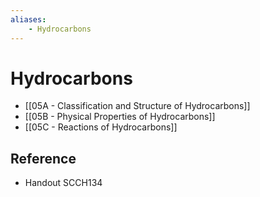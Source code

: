 ```yaml
---
aliases:
    - Hydrocarbons
---
```


# Hydrocarbons

- [[05A - Classification and Structure of Hydrocarbons]]
- [[05B - Physical Properties of Hydrocarbons]]
- [[05C - Reactions of Hydrocarbons]]

## Reference

- Handout SCCH134
